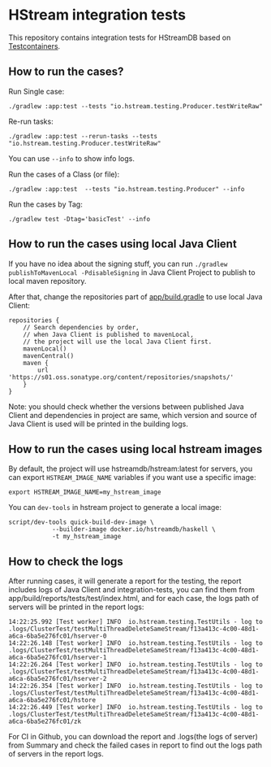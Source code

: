 # HStream integration tests

This repository contains integration tests for HStreamDB based
on [Testcontainers](https://www.testcontainers.org/).

## How to run the cases?

Run Single case:

```
./gradlew :app:test --tests "io.hstream.testing.Producer.testWriteRaw"
```

Re-run tasks:

```
./gradlew :app:test --rerun-tasks --tests "io.hstream.testing.Producer.testWriteRaw"
```

You can use ``--info`` to show info logs.

Run the cases of a Class (or file):

```
./gradlew :app:test  --tests "io.hstream.testing.Producer" --info
```

Run the cases by Tag:

```
./gradlew test -Dtag='basicTest' --info
```

## How to run the cases using local Java Client

If you have no idea about the signing stuff,
you can run ``./gradlew publishToMavenLocal -PdisableSigning`` in Java Client Project to publish to local maven repository.

After that, change the repositories part of [app/build.gradle](app/build.gradle) to use local Java Client:

```
repositories {
    // Search dependencies by order,
    // when Java Client is published to mavenLocal,
    // the project will use the local Java Client first.
    mavenLocal()
    mavenCentral()
    maven {
        url 'https://s01.oss.sonatype.org/content/repositories/snapshots/'
    }
}
```

Note: you should check whether the versions between published Java Client and dependencies in project are same,
which version and source of Java Client is used will be printed in the building logs.

## How to run the cases using local hstream images

By default, the project will use hstreamdb/hstream:latest for servers,
you can export ``HSTREAM_IMAGE_NAME`` variables if you want use a specific image:

```
export HSTREAM_IMAGE_NAME=my_hstream_image
```

You can `dev-tools` in hstream project to generate a local image:
```
script/dev-tools quick-build-dev-image \
            --builder-image docker.io/hstreamdb/haskell \
            -t my_hstream_image
```


## How to check the logs

After running cases, it will generate a report for the testing,
the report includes logs of Java Client and integration-tests,
you can find them from app/build/reports/tests/test/index.html,
and for each case, the logs path of servers will be printed in the report logs:

```
14:22:25.992 [Test worker] INFO  io.hstream.testing.TestUtils - log to .logs/ClusterTest/testMultiThreadDeleteSameStream/f13a413c-4c00-48d1-a6ca-6ba5e276fc01/hserver-0
14:22:26.148 [Test worker] INFO  io.hstream.testing.TestUtils - log to .logs/ClusterTest/testMultiThreadDeleteSameStream/f13a413c-4c00-48d1-a6ca-6ba5e276fc01/hserver-1
14:22:26.264 [Test worker] INFO  io.hstream.testing.TestUtils - log to .logs/ClusterTest/testMultiThreadDeleteSameStream/f13a413c-4c00-48d1-a6ca-6ba5e276fc01/hserver-2
14:22:26.354 [Test worker] INFO  io.hstream.testing.TestUtils - log to .logs/ClusterTest/testMultiThreadDeleteSameStream/f13a413c-4c00-48d1-a6ca-6ba5e276fc01/hstore
14:22:26.449 [Test worker] INFO  io.hstream.testing.TestUtils - log to .logs/ClusterTest/testMultiThreadDeleteSameStream/f13a413c-4c00-48d1-a6ca-6ba5e276fc01/zk
```

For CI in Github, you can download the report and .logs(the logs of server) from Summary
and check the failed cases in report to find out the logs path of servers in the report logs.
